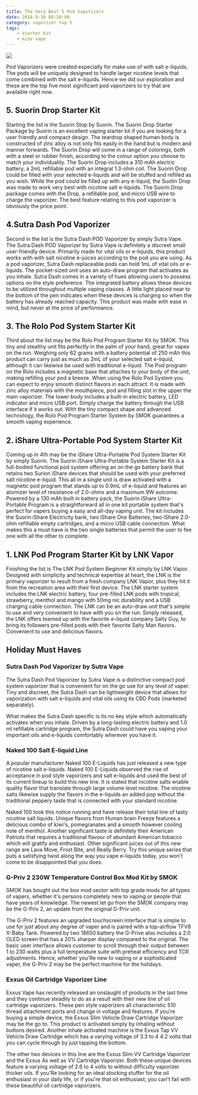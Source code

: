 ```yaml
---
title: The Very Best 5 Pod Vaporizers
date: 2018-9-30 08:20:00
category: vaporizer top 5
tags:
	- starter kit
	- mine vape
---
```


![](/images/1.jpg)

Pod Vaporizers were created especially for make use of with salt e-liquids. The pods will be uniquely designed to handle larger nicotine levels that come combined with the salt e-liquids. Hence we did our exploration and these are the top five most significant pod vaporizers to try that are available right now.

<!-- more -->

## 5. Suorin Drop Starter Kit

Starting the list is the Suorin Stop by Suorin. The Suorin Drop Starter Package by Suorin is an excellent vaping starter kit if you are looking for a user friendly and compact design. The teardrop shaped human body is constructed of zinc alloy is not only fits easily in the hand but is modern and manner forwards. The Suorin Drop will come in a range of colorings, both with a steel or rubber finish, according to the colour option you choose to match your individuality. The Suorin Drop includes a 310 mAh electric battery, a 2mL refillable pod with an integral 1.3-ohm coil. The Suorin Drop could be filled with your selected e-liquids and will be stuffed and refilled as you wish. While the pod could be filled up with any e-liquid, the Suotin Drop was made to work very best with nicotine salt e-liquids. The Suorin Drop package comes with the Drop, a refillable pod, and micro USB wire to charge the vaporizer. The best feature relating to this pod vaporizer is obviously the price point.

## 4.Sutra Dash Pod Vaporizer

Second in the list is the Sutra Dash POD Vaporizer by simply Sutra Vape. The Sutra Dash POD Vaporizer by Sutra Vape is definitely a discreet small user-friendly device. Primarily made for vital oils or e-liquids, this product works with with salt nicotine e-juices according to the pod you are using. As a pod vaporizer, Sutra Dash replaceable pods can hold 1mL of vital oils or e-liquids. The pocket-sized unit uses an auto-draw program that activates as you inhale. Sutra Dash comes in a variety of hues allowing users to possess options on the style preference. The integrated battery allows these devices to be utilized throughout multiple vaping classes. A little light placed near to the bottom of the pen indicates when these devices is charging so when the battery has already reached capacity. This product was made with ease in mind, but never at the price of performance.

## 3. The Rolo Pod System Starter Kit

Third about the list may be the Rolo Pod Program Starter Kit by SMOK. This tiny and stealthy unit fits perfectly in the palm of your hand, great for vapes on the run. Weighing only 62 grams with a battery potential of 250 mAh this product can carry just as much as 2mL of your selected salt e-liquid, although it can likewise be used with traditional e-liquid. The Pod program on the Rolo includes a magnetic base that attaches to your body of the unit, making refilling your pod a breeze. When using the Rolo Pod System you can expect to enjoy smooth distinct flavors in each attract. It is made with zinc alloy materials with the mouthpiece, pod and filling slot in the upper the main vaporizer. The lower body includes a built-in electric battery, LED indicator and micro USB port. Simply charge the battery through the USB interface if it works out. With the tiny compact shape and advanced technology, the Rolo Pod Program Starter System by SMOK guarantees a smooth vaping experience.

## 2. iShare Ultra-Portable Pod System Starter Kit

Coming up in 4th may be the iShare Ultra-Portable Pod System Starter Kit by simply Suorin. The Suorin iShare Ultra-Portable System Starter Kit is a full-bodied functional pod system offering an on the go battery bank that retains two Surion iShare devices that should be used with your preferred salt nicotine e-liquid. This all in a single unit is draw activated with a magnetic pod program that stands up to 0.9mL of e-liquid and features an atomizer level of resistance of 2.0-ohms and a maximum 9W outcome. Powered by a 130 mAh built in battery pack, the Suorin iShare Ultra-Portable Program is a straightforward all in one kit portable system that's perfect for vapers buying a easy and all-day vaping unit. The kit includes the Suorin iShare Electricity bank, two iShare One Batteries, two iShare 2.0-ohm refillable empty cartridges, and a micro USB cable connection. What makes this a must have is the two single batteries that permit the user to fee one with all the other to complete.

## 1. LNK Pod Program Starter Kit by LNK Vapor

Finishing the list is The LNK Pod System Beginner Kit simply by LNK Vapor. Designed with simplicity and technical expertise at heart, the LNK is the primary vaporizer to result from a fresh company LNK Vapor, plus they hit it from the recreation area with their first device. The LNK starter system includes the LNK electric battery, four pre-filled LNK pods with tropical, strawberry, menthol and mango with 50mg nic durability and a USB charging cable connection. The LNK can be an auto-draw unit that's simple to use and very convenient to have with you on the run. Simply released, the LNK offers teamed up with the favorite e-liquid company Salty Guy, to bring its followers pre-filled pods with their favorite Salty Man flavors. Convenient to use and delicious flavors.

## Holiday Must Haves

### Sutra Dash Pod Vaporizer by Sutra Vape

The Sutra Dash Pod Vaporizer by Sutra Vape is a distinctive compact pod system vaporizer that is convenient for on the go use for any level of vaper. Tiny and discreet, the Sutra Dash can be lightweight device that allows for vaporization with salt e-liquids and vital oils using its CBD Pods (marketed separately).

What makes the Sutra Dash specific is its no key style which automatically activates when you inhale. Driven by a long-lasting electric battery and 1.0 ml refillable cartridge program, the Sutra Dash could have you vaping your important oils and e-liquids comfortably wherever you have it.

### Naked 100 Salt E-liquid Line

A popular manufacturer Naked 100 E-Liquids has just released a new type of nicotine salt e-liquids. Naked 100 E-Liquids observed the rise of acceptance in pod style vaporizers and salt e-liquids and used the best of its current lineup to build this new line. It is stated that nicotine salts enable quality flavor that translate through large volume level nicotine. The nicotine salts likewise supply the flavors in the e-liquids an added pop without the traditional peppery taste that is connected with your standard nicotine.

Naked 100 took this notice running and have release their total line of tasty nicotine salt liquids. Unique flavors from Human brain Freeze features a delicious combo of kiwi's, pomegranates and a smooth however cooling note of menthol. Another significant taste is definitely their American Patriots that requires a traditional flavour of abundant American tobacco which will gratify and enthusiast. Other significant juices out of this new range are Lava Move, Frost Bite, and Really Berry. Try this unique series that puts a satisfying twist along the way you vape e-liquids today, you won't come to be disappointed that you does.

### G-Priv 2 230W Temperature Control Box Mod Kit by SMOK

SMOK has bought out the box mod sector with top grade mods for all types of vapers, whether it's persons completely new to vaping or people that have years of knowledge. The newest let go from the SMOK company may be the G-Priv 2, an update from the original G-Priv unit.

The G-Priv 2 features an upgraded touchscreen interface that is simple to use for just about any degree of vaper and is paired with a top-airflow TFV8 X-Baby Tank. Powered by two 18650 battery the G-Prive also includes a 2.0 OLED screen that has a 20% sharper display compared to the original. The basic user interface allows customer to scroll through their output between 1 to 230 watts plus a full temperature suite with preheat efficiency and TCR adjustments. Hence, whether you'Re new to vaping or a sophisticated vaper, the G-Priv 2 may be the perfect machine for the holidays.

### Exxus Oil Cartridge Vaporizer Line

Exxus Vape has recently released an onslaught of products in the last time and they continue steadily to do as a result with their new line of oil cartridge vaporizers. These pen style vaporizers all characteristic 510 thread attachment ports and change in voltage and features. If you're buying a simple device, the Exxus Slim Vehicle Draw Cartridge Vaporizer may be the go to. This product is activated simply by inhaling without buttons desired. Another inhale activated machine is the Exxus Tap VV Vehicle Draw Cartridge which has a varying voltage of 3.3 to 4 4.2 volts that you can cycle through by just tapping the bottom.

The other two devices in this line are the Exxus Slim VV Cartridge Vaporizer and the Exxus As well as VV Cartridge Vaporizer. Both these unique devices feature a varying voltage of 2.6 to 4 volts to without difficulty vaporizer thicker oils. If you'Re looking for an ideal stocking stuffer for the oil enthusiast in your daily life, or if you're that oil enthusiast, you can't fail with these beautiful oil cartridge vaporizers.